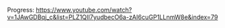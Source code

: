 Progress: https://www.youtube.com/watch?v=1JAwGDBqj_c&list=PLZ1QII7yudbecO6a-zAI6cuGP1LLnmW8e&index=79